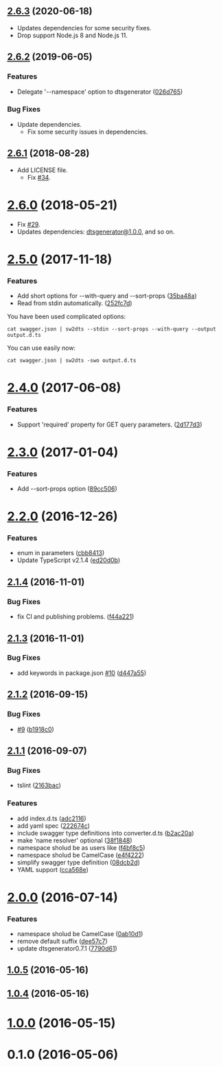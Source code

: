 ## [2.6.3](https://github.com/mstssk/sw2dts/compare/v2.6.2...v2.6.3) (2020-06-18)

* Updates dependencies for some security fixes.
* Drop support Node.js 8 and Node.js 11.

## [2.6.2](https://github.com/mstssk/sw2dts/compare/v2.6.1...v2.6.2) (2019-06-05)


### Features

* Delegate '--namespace' option to dtsgenerator ([026d765](https://github.com/mstssk/sw2dts/commit/026d765))

### Bug Fixes

* Update dependencies.
    * Fix some security issues in dependencies.


<a name="2.6.1"></a>
## [2.6.1](https://github.com/mstssk/sw2dts/compare/v2.6.0...v2.6.1) (2018-08-28)

* Add LICENSE file.
    * Fix [#34](https://github.com/mstssk/sw2dts/issues/34).


<a name="2.6.0"></a>
# [2.6.0](https://github.com/mstssk/sw2dts/compare/v2.5.0...v2.6.0) (2018-05-21)

* Fix [#29](https://github.com/mstssk/sw2dts/issues/29).
* Updates dependencies: dtsgenerator@1.0.0, and so on.


<a name="2.5.0"></a>
# [2.5.0](https://github.com/mstssk/sw2dts/compare/v2.4.0...v2.5.0) (2017-11-18)


### Features

* Add short options for --with-query and --sort-props ([35ba48a](https://github.com/mstssk/sw2dts/commit/35ba48a))
* Read from stdin automatically. ([252fc7d](https://github.com/mstssk/sw2dts/commit/252fc7d))

You have been used complicated options:

```
cat swagger.json | sw2dts --stdin --sort-props --with-query --output output.d.ts
```

You can use easily now:

```
cat swagger.json | sw2dts -swo output.d.ts
```

<a name="2.4.0"></a>
# [2.4.0](https://github.com/mstssk/sw2dts/compare/v2.3.0...v2.4.0) (2017-06-08)


### Features

* Support 'required' property for GET query parameters. ([2d177d3](https://github.com/mstssk/sw2dts/commit/2d177d3))



<a name="2.3.0"></a>
# [2.3.0](https://github.com/mstssk/sw2dts/compare/v2.2.0...v2.3.0) (2017-01-04)


### Features

* Add --sort-props option ([89cc506](https://github.com/mstssk/sw2dts/commit/89cc506))



<a name="2.2.0"></a>
# [2.2.0](https://github.com/mstssk/sw2dts/compare/v2.1.4...v2.2.0) (2016-12-26)


### Features

* enum in parameters ([cbb8413](https://github.com/mstssk/sw2dts/commit/cbb8413))
* Update TypeScript v2.1.4 ([ed20d0b](https://github.com/mstssk/sw2dts/commit/ed20d0b))



<a name="2.1.4"></a>
## [2.1.4](https://github.com/mstssk/sw2dts/compare/v2.1.3...v2.1.4) (2016-11-01)


### Bug Fixes

* fix CI and publishing problems. ([f44a221](https://github.com/mstssk/sw2dts/commit/f44a221))



<a name="2.1.3"></a>
## [2.1.3](https://github.com/mstssk/sw2dts/compare/v2.1.2...v2.1.3) (2016-11-01)


### Bug Fixes

* add keywords in package.json [#10](https://github.com/mstssk/sw2dts/issues/10) ([d447a55](https://github.com/mstssk/sw2dts/commit/d447a55))



<a name="2.1.2"></a>
## [2.1.2](https://github.com/mstssk/sw2dts/compare/v2.1.1...v2.1.2) (2016-09-15)


### Bug Fixes

* [#9](https://github.com/mstssk/sw2dts/issues/9) ([b1918c0](https://github.com/mstssk/sw2dts/commit/b1918c0))



<a name="2.1.1"></a>
## [2.1.1](https://github.com/mstssk/sw2dts/compare/v2.0.0...v2.1.1) (2016-09-07)


### Bug Fixes

* tslint ([2163bac](https://github.com/mstssk/sw2dts/commit/2163bac))


### Features

* add index.d.ts ([adc2116](https://github.com/mstssk/sw2dts/commit/adc2116))
* add yaml spec ([222674c](https://github.com/mstssk/sw2dts/commit/222674c))
* include swagger type definitions into converter.d.ts ([b2ac20a](https://github.com/mstssk/sw2dts/commit/b2ac20a))
* make 'name resolver' optional ([38f1848](https://github.com/mstssk/sw2dts/commit/38f1848))
* namespace sholud be as users like ([f4bf8c5](https://github.com/mstssk/sw2dts/commit/f4bf8c5))
* namespace sholud be CamelCase ([e4f4222](https://github.com/mstssk/sw2dts/commit/e4f4222))
* simplify swagger type definition ([08dcb2d](https://github.com/mstssk/sw2dts/commit/08dcb2d))
* YAML support ([cca568e](https://github.com/mstssk/sw2dts/commit/cca568e))



<a name="2.0.0"></a>
# [2.0.0](https://github.com/mstssk/sw2dts/compare/v1.0.5...v2.0.0) (2016-07-14)


### Features

* namespace sholud be CamelCase ([0ab10d1](https://github.com/mstssk/sw2dts/commit/0ab10d1))
* remove default suffix ([dee57c7](https://github.com/mstssk/sw2dts/commit/dee57c7))
* update dtsgenerator0.7.1 ([7790d61](https://github.com/mstssk/sw2dts/commit/7790d61))



<a name="1.0.5"></a>
## [1.0.5](https://github.com/mstssk/sw2dts/compare/v1.0.4...v1.0.5) (2016-05-16)



<a name="1.0.4"></a>
## [1.0.4](https://github.com/mstssk/sw2dts/compare/v1.0.0...v1.0.4) (2016-05-16)



<a name="1.0.0"></a>
# [1.0.0](https://github.com/mstssk/sw2dts/compare/v0.1.0...v1.0.0) (2016-05-15)



<a name="0.1.0"></a>
# 0.1.0 (2016-05-06)



